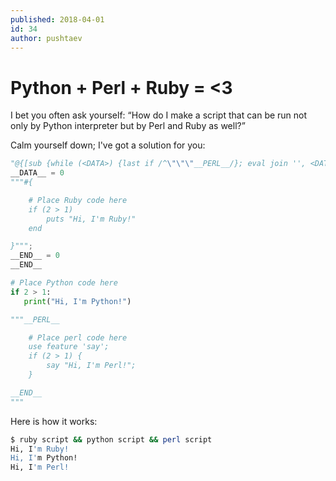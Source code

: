 ```yaml
---
published: 2018-04-01
id: 34
author: pushtaev
---
```


# Python + Perl + Ruby = <3

I bet you often ask yourself:
“How do I make a script that can be run not only by Python interpreter
but by Perl and Ruby as well?”

Calm yourself down; I've got a solution for you:

```python {no-print}
"@{[sub {while (<DATA>) {last if /^\"\"\"__PERL__/}; eval join '', <DATA>}->()]}"
__DATA__ = 0
"""#{

    # Place Ruby code here
    if (2 > 1)
        puts "Hi, I'm Ruby!"
    end

}""";
__END__ = 0
__END__

# Place Python code here
if 2 > 1:
   print("Hi, I'm Python!")

"""__PERL__

    # Place perl code here
    use feature 'say';
    if (2 > 1) {
        say "Hi, I'm Perl!";
    }

__END__
"""
```


Here is how it works:

```bash
$ ruby script && python script && perl script
Hi, I'm Ruby!
Hi, I'm Python!
Hi, I'm Perl!
```
